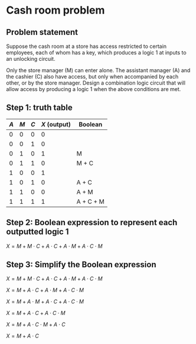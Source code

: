 # Cash room problem

## Problem statement

Suppose the cash room at a store has access restricted to certain
employees, each of whom has a key, which produces a logic 1 at inputs to
an unlocking circuit.

Only the store manager (M) can enter alone. The assistant manager (A) and
the cashier (C) also have access, but only when accompanied by each other,
or by the store manager. Design a combination logic circuit that will allow
access by producing a logic 1 when the above conditions are met.

## Step 1: truth table

| $A$ | $M$ | $C$ | $X$ (output) | Boolean   |
|-----|-----|-----|--------------|-----------|
| 0   | 0   | 0   | 0            |           |
| 0   | 0   | 1   | 0            |           |
| 0   | 1   | 0   | 1            | M         |
| 0   | 1   | 1   | 0            | M + C     |
| 1   | 0   | 0   | 1            |           |
| 1   | 0   | 1   | 0            | A + C     |
| 1   | 1   | 0   | 0            | A + M     |
| 1   | 1   | 1   | 1            | A + C + M |

## Step 2: Boolean expression to represent each outputted logic 1


$X = M + M \cdot C + A\cdot C + A \cdot M + A \cdot C \cdot M$

## Step 3: Simplify the Boolean expression

$X = M + M \cdot C + A\cdot C + A \cdot M + A \cdot C \cdot M$

$X = M + A \cdot C + A \cdot M + A \cdot C \cdot M$

$X = M + A \cdot M + A \cdot C + A \cdot C \cdot M$

$X = M + A \cdot C + A \cdot C \cdot M$

$X = M + A \cdot C \cdot M + A \cdot C$

$X = M + A \cdot C$
